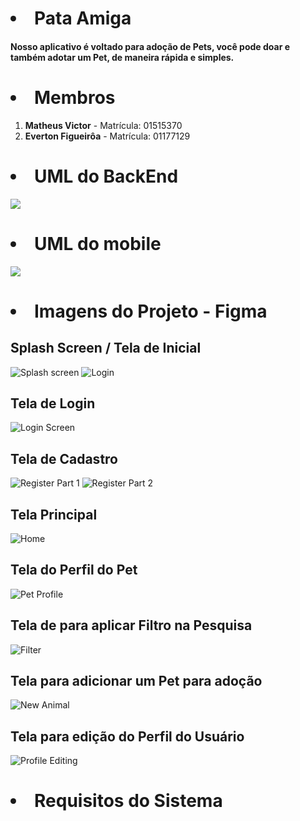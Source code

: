 
<h1><li>Pata Amiga</li></h1>
<h4> Nosso aplicativo é voltado para adoção de Pets, você pode doar e também adotar um Pet, de maneira rápida e simples.</h4>

<h1><li>Membros</li></h1>
<ol>
    <li><strong>Matheus Victor</strong> - Matrícula: 01515370</li>
    <li><strong>Everton Figueirôa</strong> - Matrícula: 01177129</li>
</ol>
<h1>
    <li>
        UML do BackEnd
    </li>
</h1>
<img src="https://user-images.githubusercontent.com/103688000/230797530-6a6b8f8e-ffc8-4d51-b574-df38fa23bcd1.png"/>
<h1>
    <li>
        UML do mobile
    </li>
</h1>
<img src="https://user-images.githubusercontent.com/103688000/230797836-92af65aa-b379-44d9-a904-c02d6f17bdf7.png"/>

<h1><li>Imagens do Projeto - Figma</li></h1>

 <h2>Splash Screen / Tela de Inicial</h2>

![Splash screen](https://user-images.githubusercontent.com/110360268/230796788-f2f86f81-df93-43ad-819a-5c46e2eddc07.png)
![Login](https://user-images.githubusercontent.com/110360268/230796904-b636fa93-ec2e-4018-818f-dd78130c6da8.png)

<h2> Tela de Login </h2>

![Login Screen](https://user-images.githubusercontent.com/110360268/230796914-961c90e2-a794-49ab-be20-c751ebcf3de4.png)

<h2> Tela de Cadastro </h2>

![Register Part 1](https://user-images.githubusercontent.com/110360268/230796936-23effc62-40d8-4821-9421-5535bce4011f.png)
![Register Part 2](https://user-images.githubusercontent.com/110360268/230796938-57828338-c894-471f-a194-4adc28d0a2ea.png)

<h2> Tela Principal </h2>

![Home](https://user-images.githubusercontent.com/110360268/230796921-e5cc867f-c303-40c4-adb3-9ae6152d5c34.png)

<h2> Tela do Perfil do Pet </h2>

![Pet Profile](https://user-images.githubusercontent.com/110360268/230796985-a42275ac-a115-4c96-8812-93425a31ead6.png)

<h2> Tela de para aplicar Filtro na Pesquisa </h2>

![Filter](https://user-images.githubusercontent.com/110360268/230796975-239850e8-f55c-4b30-af8d-f115c44a8327.png)

<h2> Tela para adicionar um Pet para adoção </h2>

![New Animal](https://user-images.githubusercontent.com/110360268/230796980-c09d1af2-dddf-4ecc-8f5a-19319cfe402c.png)

<h2> Tela para edição do Perfil do Usuário </h2>

![Profile Editing](https://user-images.githubusercontent.com/110360268/230796990-dd6e2f87-6c51-4e6d-a008-0cde96589754.png)

<h1><li> Requisitos do Sistema </li></h1>


